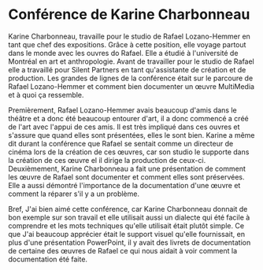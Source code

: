 # Conférence de Karine Charbonneau

Karine Charbonneau, travaille pour le studio de Rafael Lozano-Hemmer en tant que chef des expositions. Grâce à cette position, elle voyage partout dans le monde avec les ouvres do Rafael. Elle a étudié à l'université de Montréal en art et anthropologie. Avant de travailler pour le studio de Rafael elle a travaillé pour Silent Partners en tant qu'assistante de création et de production. Les grandes de lignes de la conférence était sur le parcoure de Rafael Lozano-Hemmer et comment bien documenter un œuvre MultiMedia et à quoi ça ressemble. 

  

Premièrement, Rafael Lozano-Hemmer avais beaucoup d'amis dans le théâtre et a donc été beaucoup entourer d'art, il a donc commencé a créé de l'art avec l'appui de ces amis. Il est très impliqué dans ces ouvres et s'assure que quand elles sont présentées, elles le sont bien. Karine a même dit durant la conférence que Rafael se sentait comme un directeur de cinéma lors de la création de ces œuvres, car son studio le supporte dans la création de ces œuvre el il dirige la production de ceux-ci. Deuxièmement, Karine Charbonneau a fait une présentation de comment les œuvre de Rafael sont documenter et comment elles sont préservées. Elle a aussi démontré l'importance de la documentation d'une œuvre et comment la réparer s'il y a un problème. 

  

Bref, J'ai bien aimé cette conférence, car Karine Charbonneau donnait de bon exemple sur son travail et elle utilisait aussi un dialecte qui été facile à comprendre et les mots techniques qu'elle utilisait était plutôt simple. Ce que J'ai beaucoup apprécier était le support visuel qu'elle fournissait, en plus d'une présentation PowerPoint, il y avait des livrets de documentation de certaine des œuvres de Rafael ce qui nous aidait à voir comment la documentation été faite. 
